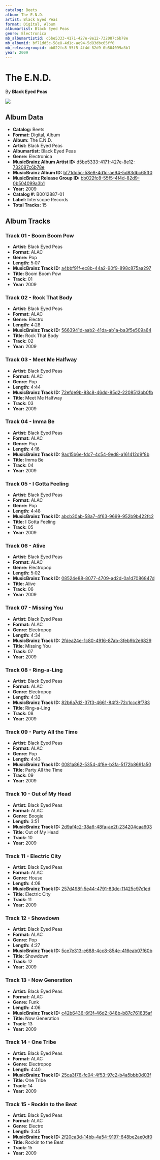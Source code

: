 ```yaml
---
catalog: Beets
album: The E.N.D.
artist: Black Eyed Peas
format: Digital, Album
albumartist: Black Eyed Peas
genre: Electronica
mb_albumartistid: d5be5333-4171-427e-8e12-732087c6b78e
mb_albumid: bf71dd5c-58e8-4d1c-ae94-5d83dbc65ff0
mb_releasegroupid: bb022fc8-55f5-4f4d-82d9-0b504099a3b1
year: 2009
---
```


# The E.N.D.

By **Black Eyed Peas**

![](../../assets/beetscovers/Black_Eyed_Peas-The_END.jpg)

## Album Data

- **Catalog:** Beets
- **Format:** Digital, Album
- **Album:** The E.N.D.
- **Artist:** Black Eyed Peas
- **Albumartist:** Black Eyed Peas
- **Genre:** Electronica
- **MusicBrainz Album Artist ID:** [d5be5333-4171-427e-8e12-732087c6b78e](https://musicbrainz.org/artist/d5be5333-4171-427e-8e12-732087c6b78e)
- **MusicBrainz Album ID:** [bf71dd5c-58e8-4d1c-ae94-5d83dbc65ff0](https://musicbrainz.org/release/bf71dd5c-58e8-4d1c-ae94-5d83dbc65ff0)
- **MusicBrainz Release Group ID:** [bb022fc8-55f5-4f4d-82d9-0b504099a3b1](https://musicbrainz.org/release-group/bb022fc8-55f5-4f4d-82d9-0b504099a3b1)
- **Year:** 2009
- **Catalog #:** B0012887-01
- **Label:** Interscope Records
- **Total Tracks:** 15

## Album Tracks

### Track 01 - Boom Boom Pow

- **Artist:** Black Eyed Peas
- **Format:** ALAC
- **Genre:** Pop
- **Length:** 5:07
- **MusicBrainz Track ID:** [a4bbf91f-ec8b-44a2-90f9-898c875aa297](https://musicbrainz.org/recording/a4bbf91f-ec8b-44a2-90f9-898c875aa297)
- **Title:** Boom Boom Pow
- **Track:** 01
- **Year:** 2009

### Track 02 - Rock That Body

- **Artist:** Black Eyed Peas
- **Format:** ALAC
- **Genre:** Electro
- **Length:** 4:28
- **MusicBrainz Track ID:** [5663941d-aab2-41da-ab1a-ba3f5e509a64](https://musicbrainz.org/recording/5663941d-aab2-41da-ab1a-ba3f5e509a64)
- **Title:** Rock That Body
- **Track:** 02
- **Year:** 2009

### Track 03 - Meet Me Halfway

- **Artist:** Black Eyed Peas
- **Format:** ALAC
- **Genre:** Pop
- **Length:** 4:44
- **MusicBrainz Track ID:** [72efde9b-88c8-46dd-85d2-2208513bb0fb](https://musicbrainz.org/recording/72efde9b-88c8-46dd-85d2-2208513bb0fb)
- **Title:** Meet Me Halfway
- **Track:** 03
- **Year:** 2009

### Track 04 - Imma Be

- **Artist:** Black Eyed Peas
- **Format:** ALAC
- **Genre:** Pop
- **Length:** 4:16
- **MusicBrainz Track ID:** [9ac15b6e-fdc7-4c54-9ed8-a161412d9f8b](https://musicbrainz.org/recording/9ac15b6e-fdc7-4c54-9ed8-a161412d9f8b)
- **Title:** Imma Be
- **Track:** 04
- **Year:** 2009

### Track 05 - I Gotta Feeling

- **Artist:** Black Eyed Peas
- **Format:** ALAC
- **Genre:** Pop
- **Length:** 4:48
- **MusicBrainz Track ID:** [abcb30ab-58a7-4f63-9699-952b9b422fc2](https://musicbrainz.org/recording/abcb30ab-58a7-4f63-9699-952b9b422fc2)
- **Title:** I Gotta Feeling
- **Track:** 05
- **Year:** 2009

### Track 06 - Alive

- **Artist:** Black Eyed Peas
- **Format:** ALAC
- **Genre:** Electropop
- **Length:** 5:02
- **MusicBrainz Track ID:** [08524e88-8077-4709-ad2d-0a1d7086847d](https://musicbrainz.org/recording/08524e88-8077-4709-ad2d-0a1d7086847d)
- **Title:** Alive
- **Track:** 06
- **Year:** 2009

### Track 07 - Missing You

- **Artist:** Black Eyed Peas
- **Format:** ALAC
- **Genre:** Electropop
- **Length:** 4:34
- **MusicBrainz Track ID:** [2fdea24e-1c80-4916-87ab-3feb9b2e6829](https://musicbrainz.org/recording/2fdea24e-1c80-4916-87ab-3feb9b2e6829)
- **Title:** Missing You
- **Track:** 07
- **Year:** 2009

### Track 08 - Ring-a-Ling

- **Artist:** Black Eyed Peas
- **Format:** ALAC
- **Genre:** Electropop
- **Length:** 4:32
- **MusicBrainz Track ID:** [82b6a7d2-37f3-4661-84f3-72c1ccc8f783](https://musicbrainz.org/recording/82b6a7d2-37f3-4661-84f3-72c1ccc8f783)
- **Title:** Ring-a-Ling
- **Track:** 08
- **Year:** 2009

### Track 09 - Party All the Time

- **Artist:** Black Eyed Peas
- **Format:** ALAC
- **Genre:** Pop
- **Length:** 4:43
- **MusicBrainz Track ID:** [0081a862-5354-4f8e-b3fa-5172b8691a50](https://musicbrainz.org/recording/0081a862-5354-4f8e-b3fa-5172b8691a50)
- **Title:** Party All the Time
- **Track:** 09
- **Year:** 2009

### Track 10 - Out of My Head

- **Artist:** Black Eyed Peas
- **Format:** ALAC
- **Genre:** Boogie
- **Length:** 3:51
- **MusicBrainz Track ID:** [2d9af4c2-38a6-48fa-ae2f-234204caa603](https://musicbrainz.org/recording/2d9af4c2-38a6-48fa-ae2f-234204caa603)
- **Title:** Out of My Head
- **Track:** 10
- **Year:** 2009

### Track 11 - Electric City

- **Artist:** Black Eyed Peas
- **Format:** ALAC
- **Genre:** House
- **Length:** 4:08
- **MusicBrainz Track ID:** [257d498f-5e44-4791-83dc-11425c97c1ed](https://musicbrainz.org/recording/257d498f-5e44-4791-83dc-11425c97c1ed)
- **Title:** Electric City
- **Track:** 11
- **Year:** 2009

### Track 12 - Showdown

- **Artist:** Black Eyed Peas
- **Format:** ALAC
- **Genre:** Pop
- **Length:** 4:27
- **MusicBrainz Track ID:** [5ce7e313-e688-4cc8-854e-416eab07f60b](https://musicbrainz.org/recording/5ce7e313-e688-4cc8-854e-416eab07f60b)
- **Title:** Showdown
- **Track:** 12
- **Year:** 2009

### Track 13 - Now Generation

- **Artist:** Black Eyed Peas
- **Format:** ALAC
- **Genre:** Funk
- **Length:** 4:06
- **MusicBrainz Track ID:** [c42b6436-6f3f-46d2-848b-b87c761635af](https://musicbrainz.org/recording/c42b6436-6f3f-46d2-848b-b87c761635af)
- **Title:** Now Generation
- **Track:** 13
- **Year:** 2009

### Track 14 - One Tribe

- **Artist:** Black Eyed Peas
- **Format:** ALAC
- **Genre:** Electropop
- **Length:** 4:40
- **MusicBrainz Track ID:** [25ca3f76-fc04-4f53-97c2-b4a5bbb0d03f](https://musicbrainz.org/recording/25ca3f76-fc04-4f53-97c2-b4a5bbb0d03f)
- **Title:** One Tribe
- **Track:** 14
- **Year:** 2009

### Track 15 - Rockin to the Beat

- **Artist:** Black Eyed Peas
- **Format:** ALAC
- **Genre:** Electro
- **Length:** 3:45
- **MusicBrainz Track ID:** [2f20ca3d-14bb-4a54-9197-648be2ae0df0](https://musicbrainz.org/recording/2f20ca3d-14bb-4a54-9197-648be2ae0df0)
- **Title:** Rockin to the Beat
- **Track:** 15
- **Year:** 2009

